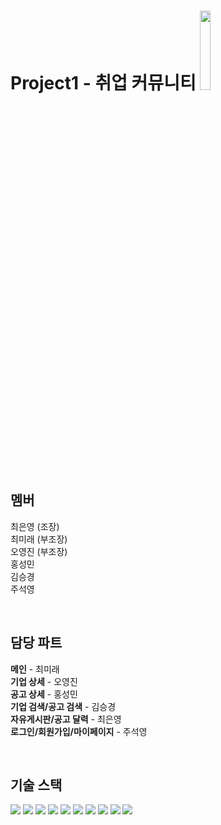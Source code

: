 # Project1 - 취업 커뮤니티 <img width="18%" src="https://user-images.githubusercontent.com/70963337/158332763-93cc9669-5c8e-4279-a1be-6f9e91fac427.jpg"/>

<br>

## 멤버  
최은영 (조장)  
최미래 (부조장)  
오영진 (부조장)  
홍성민  
김승경  
주석영  

<br>

## 담당 파트
**메인** - 최미래  
**기업 상세** - 오영진  
**공고 상세** - 홍성민  
**기업 검색/공고 검색** - 김승경  
**자유게시판/공고 달력** - 최은영  
**로그인/회원가입/마이페이지** - 주석영  

<br>

## 기술 스택  
<img src="https://img.shields.io/badge/Java-007396?style=flat&logo=Java&logoColor=white"/> <img src="https://img.shields.io/badge/HTML5-E34F26?style=flat&logo=HTML5&logoColor=white"/> <img src="https://img.shields.io/badge/CSS3-1572B6?style=flat&logo=CSS3&logoColor=white"/> <img src="https://img.shields.io/badge/JavaScript-F7DF1E?style=flat&logo=JavaScript&logoColor=white"/> <img src="https://img.shields.io/badge/JSP-FE642E?style=flat&logo=JSP&logoColor=white"/> <img src="https://img.shields.io/badge/JQuery-0769AD?style=flat&logo=JQuery&logoColor=white"/> <img src="https://img.shields.io/badge/AJAX-2E64FE?style=flat&logo=AJAX&logoColor=white"/> <img src="https://img.shields.io/badge/Eclipse IDE-2C2255?style=flat&logo=Eclipse IDE&logoColor=white"/> <img src="https://img.shields.io/badge/Oracle-F80000?style=flat&logo=Oracle&logoColor=white"/> <img src="https://img.shields.io/badge/Github-181717?style=flat&logo=github&logoColor=white"/>
